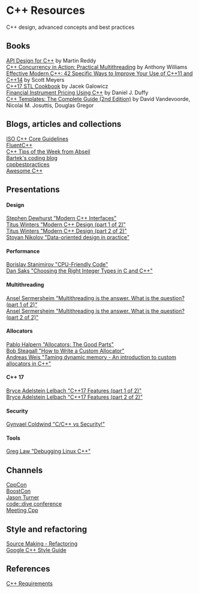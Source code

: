 # C++ Resources  
C++ design, advanced concepts and best practices

## Books  
[API Design for C++](https://www.amazon.com/API-Design-C-Martin-Reddy/dp/0123850037) by Martin Reddy  
[C++ Concurrency in Action: Practical Multithreading](https://www.amazon.com/C-Concurrency-Action-Practical-Multithreading/dp/1933988770/) by Anthony Williams  
[Effective Modern C++: 42 Specific Ways to Improve Your Use of C++11 and C++14](https://www.amazon.com/Effective-Modern-Specific-Ways-Improve/dp/1491903996) by Scott Meyers  
[C++17 STL Cookbook](https://www.amazon.com/STL-Cookbook-enhancements-programming-expressions/dp/178712049X) by Jacek Galowicz  
[Financial Instrument Pricing Using C++](https://www.amazon.com/Financial-Instrument-Pricing-Using-Finance/dp/0470971193) by Daniel J. Duffy  
[C++ Templates: The Complete Guide (2nd Edition)](https://www.amazon.com/C-Templates-Complete-Guide-2nd/dp/0321714121/) by David Vandevoorde, Nicolai M. Josuttis, Douglas Gregor  

## Blogs, articles and collections  
[ISO C++ Core Guidelines](http://isocpp.github.io/CppCoreGuidelines/CppCoreGuidelines)  
[FluentC++](https://www.fluentcpp.com/)  
[C++ Tips of the Week from Abseil](https://abseil.io/tips/)  
[Bartek's coding blog](https://www.bfilipek.com/p/start-here.html)  
[cppbestpractices](https://github.com/lefticus/cppbestpractices)  
[Awesome C++](https://github.com/fffaraz/awesome-cpp)  

## Presentations  
#### Design  
[Stephen Dewhurst "Modern C++ Interfaces"](https://youtu.be/PFdWqa68LmA)  
[Titus Winters "Modern C++ Design (part 1 of 2)"](https://www.youtube.com/watch?v=xTdeZ4MxbKo)  
[Titus Winters "Modern C++ Design (part 2 of 2)"](https://www.youtube.com/watch?v=tn7oVNrPM8I)  
[Stoyan Nikolov "Data-oriented design in practice"](https://youtu.be/_N5-JjogNXU)  
#### Performance  
[Borislav Stanimirov "CPU-Friendly Code"](https://youtu.be/NQdRqc4pVQc)  
[Dan Saks "Choosing the Right Integer Types in C and C++"](https://youtu.be/IJaa58cfvOw)  
#### Multithreading  
[Ansel Sermersheim "Multithreading is the answer. What is the question? (part 1 of 2)"](https://youtu.be/GNw3RXr-VJk)  
[Ansel Sermersheim "Multithreading is the answer. What is the question? (part 2 of 2)"](https://youtu.be/sDLQWivf1-I)  
#### Allocators  
[Pablo Halpern "Allocators: The Good Parts"](https://youtu.be/v3dz-AKOVL8)  
[Bob Steagall "How to Write a Custom Allocator"](https://youtu.be/kSWfushlvB8)  
[Andreas Weis "Taming dynamic memory - An introduction to custom allocators in C++"](https://youtu.be/FcpmMmyNNv8)  
#### C++ 17  
[Bryce Adelstein Lelbach "C++17 Features (part 1 of 2)"](https://youtu.be/fI2xiUqqH3Q)  
[Bryce Adelstein Lelbach "C++17 Features (part 2 of 2)"](https://youtu.be/qjxBKINAWk0)  
#### Security  
[Gynvael Coldwind "C/C++ vs Security!"](https://youtu.be/j82iw03aOgM)  
#### Tools  
[Greg Law "Debugging Linux C++"](https://youtu.be/V1t6faOKjuQ)
  
## Channels  
[CppCon](https://www.youtube.com/channel/UCMlGfpWw-RUdWX_JbLCukXg)  
[BoostCon](https://www.youtube.com/channel/UC5e__RG9K3cHrPotPABnrwg)  
[Jason Turner](https://www.youtube.com/channel/UCxHAlbZQNFU2LgEtiqd2Maw)  
[code::dive conference](https://www.youtube.com/channel/UCU0Rt8VHO5-YNQXwIjkf-1g)  
[Meeting Cpp](https://www.youtube.com/user/MeetingCPP)

## Style and refactoring  
[Source Making - Refactoring](https://sourcemaking.com/refactoring)  
[Google C++ Style Guide](https://google.github.io/styleguide/cppguide.html)  

## References  
[C++ Requirements](https://timsong-cpp.github.io/cppwp/)
